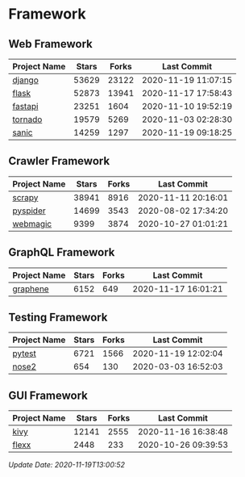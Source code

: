 # Framework

## Web Framework
| Project Name | Stars | Forks | Last Commit |
| ------------ | ----- | ----- | ----------- |
| [django](https://github.com/django/django) | 53629 | 23122 | 2020-11-19 11:07:15 |
| [flask](https://github.com/pallets/flask) | 52873 | 13941 | 2020-11-17 17:58:43 |
| [fastapi](https://github.com/tiangolo/fastapi) | 23251 | 1604 | 2020-11-10 19:52:19 |
| [tornado](https://github.com/tornadoweb/tornado) | 19579 | 5269 | 2020-11-03 02:28:30 |
| [sanic](https://github.com/huge-success/sanic) | 14259 | 1297 | 2020-11-19 09:18:25 |

## Crawler Framework
| Project Name | Stars | Forks | Last Commit |
| ------------ | ----- | ----- | ----------- |
| [scrapy](https://github.com/scrapy/scrapy) | 38941 | 8916 | 2020-11-11 20:16:01 |
| [pyspider](https://github.com/binux/pyspider) | 14699 | 3543 | 2020-08-02 17:34:20 |
| [webmagic](https://github.com/code4craft/webmagic) | 9399 | 3874 | 2020-10-27 01:01:21 |

## GraphQL Framework
| Project Name | Stars | Forks | Last Commit |
| ------------ | ----- | ----- | ----------- |
| [graphene](https://github.com/graphql-python/graphene) | 6152 | 649 | 2020-11-17 16:01:21 |

## Testing Framework
| Project Name | Stars | Forks | Last Commit |
| ------------ | ----- | ----- | ----------- |
| [pytest](https://github.com/pytest-dev/pytest) | 6721 | 1566 | 2020-11-19 12:02:04 |
| [nose2](https://github.com/nose-devs/nose2) | 654 | 130 | 2020-03-03 16:52:03 |

## GUI Framework
| Project Name | Stars | Forks | Last Commit |
| ------------ | ----- | ----- | ----------- |
| [kivy](https://github.com/kivy/kivy) | 12141 | 2555 | 2020-11-16 16:38:48 |
| [flexx](https://github.com/flexxui/flexx) | 2448 | 233 | 2020-10-26 09:39:53 |

*Update Date: 2020-11-19T13:00:52*